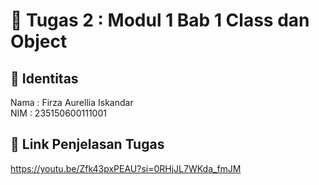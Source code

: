 # 📁 Tugas 2 : Modul 1 Bab 1 Class dan Object

## 👤 Identitas

Nama : Firza Aurellia Iskandar  
NIM : 235150600111001

## 🔗 Link Penjelasan Tugas

https://youtu.be/Zfk43pxPEAU?si=0RHjJL7WKda_fmJM

